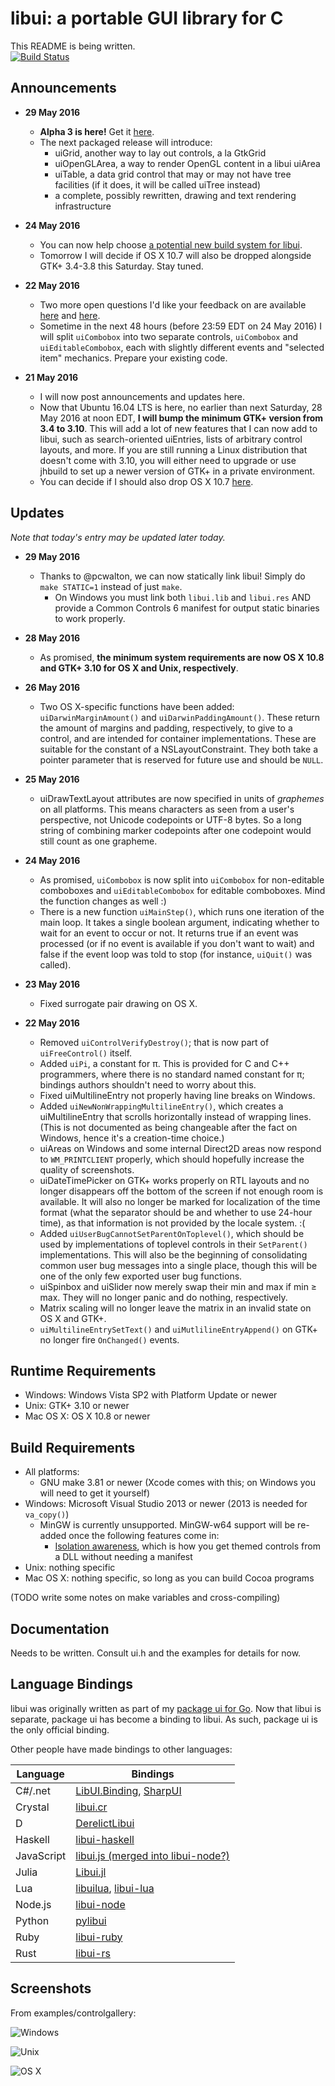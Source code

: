 # libui: a portable GUI library for C

This README is being written.<br>
[![Build Status](https://travis-ci.org/andlabs/libui.png)](https://travis-ci.org/andlabs/libui)

## Announcements

* **29 May 2016**
	* **Alpha 3 is here!** Get it [here](https://github.com/andlabs/libui/releases/tag/alpha3).
	* The next packaged release will introduce:
		* uiGrid, another way to lay out controls, a la GtkGrid
		* uiOpenGLArea, a way to render OpenGL content in a libui uiArea
		* uiTable, a data grid control that may or may not have tree facilities (if it does, it will be called uiTree instead)
		* a complete, possibly rewritten, drawing and text rendering infrastructure

* **24 May 2016**
	* You can now help choose [a potential new build system for libui](https://github.com/andlabs/libui/issues/62).
	* Tomorrow I will decide if OS X 10.7 will also be dropped alongside GTK+ 3.4-3.8 this Saturday. Stay tuned.

* **22 May 2016**
	* Two more open questions I'd like your feedback on are available [here](https://github.com/andlabs/libui/issues/48) and [here](https://github.com/andlabs/libui/issues/25).
	* Sometime in the next 48 hours (before 23:59 EDT on 24 May 2016) I will split `uiCombobox` into two separate controls, `uiCombobox` and `uiEditableCombobox`, each with slightly different events and "selected item" mechanics. Prepare your existing code.

* **21 May 2016**
	* I will now post announcements and updates here.
	* Now that Ubuntu 16.04 LTS is here, no earlier than next Saturday, 28 May 2016 at noon EDT, **I will bump the minimum GTK+ version from 3.4 to 3.10**. This will add a lot of new features that I can now add to libui, such as search-oriented uiEntries, lists of arbitrary control layouts, and more. If you are still running a Linux distribution that doesn't come with 3.10, you will either need to upgrade or use jhbuild to set up a newer version of GTK+ in a private environment.
	* You can decide if I should also drop OS X 10.7 [here](https://github.com/andlabs/libui/issues/46).

## Updates

*Note that today's entry may be updated later today.*

* **29 May 2016**
	* Thanks to @pcwalton, we can now statically link libui! Simply do `make STATIC=1` instead of just `make`.
		* On Windows you must link both `libui.lib` and `libui.res` AND provide a Common Controls 6 manifest for output static binaries to work properly.

* **28 May 2016**
	* As promised, **the minimum system requirements are now OS X 10.8 and GTK+ 3.10 for OS X and Unix, respectively**.

* **26 May 2016**
	* Two OS X-specific functions have been added: `uiDarwinMarginAmount()` and `uiDarwinPaddingAmount()`. These return the amount of margins and padding, respectively, to give to a control, and are intended for container implementations. These are suitable for the constant of a NSLayoutConstraint. They both take a pointer parameter that is reserved for future use and should be `NULL`.

* **25 May 2016**
	* uiDrawTextLayout attributes are now specified in units of *graphemes* on all platforms. This means characters as seen from a user's perspective, not Unicode codepoints or UTF-8 bytes. So a long string of combining marker codepoints after one codepoint would still count as one grapheme.

* **24 May 2016**
	* As promised, `uiCombobox` is now split into `uiCombobox` for non-editable comboboxes and `uiEditableCombobox` for editable comboboxes. Mind the function changes as well :)
	* There is a new function `uiMainStep()`, which runs one iteration of the main loop. It takes a single boolean argument, indicating whether to wait for an event to occur or not. It returns true if an event was processed (or if no event is available if you don't want to wait) and false if the event loop was told to stop (for instance, `uiQuit()` was called).

* **23 May 2016**
	* Fixed surrogate pair drawing on OS X.

* **22 May 2016**
	* Removed `uiControlVerifyDestroy()`; that is now part of `uiFreeControl()` itself.
	* Added `uiPi`, a constant for π. This is provided for C and C++ programmers, where there is no standard named constant for π; bindings authors shouldn't need to worry about this.
	* Fixed uiMultilineEntry not properly having line breaks on Windows.
	* Added `uiNewNonWrappingMultilineEntry()`, which creates a uiMultilineEntry that scrolls horizontally instead of wrapping lines. (This is not documented as being changeable after the fact on Windows, hence it's a creation-time choice.)
	* uiAreas on Windows and some internal Direct2D areas now respond to `WM_PRINTCLIENT` properly, which should hopefully increase the quality of screenshots.
	* uiDateTimePicker on GTK+ works properly on RTL layouts and no longer disappears off the bottom of the screen if not enough room is available. It will also no longer be marked for localization of the time format (what the separator should be and whether to use 24-hour time), as that information is not provided by the locale system. :(
	* Added `uiUserBugCannotSetParentOnToplevel()`, which should be used by implementations of toplevel controls in their `SetParent()` implementations. This will also be the beginning of consolidating common user bug messages into a single place, though this will be one of the only few exported user bug functions.
	* uiSpinbox and uiSlider now merely swap their min and max if min ≥ max. They will no longer panic and do nothing, respectively.
	* Matrix scaling will no longer leave the matrix in an invalid state on OS X and GTK+.
	* `uiMultilineEntrySetText()` and `uiMutlilineEntryAppend()` on GTK+ no longer fire `OnChanged()` events.

## Runtime Requirements

* Windows: Windows Vista SP2 with Platform Update or newer
* Unix: GTK+ 3.10 or newer
* Mac OS X: OS X 10.8 or newer

## Build Requirements

* All platforms:
	* GNU make 3.81 or newer (Xcode comes with this; on Windows you will need to get it yourself)
* Windows: Microsoft Visual Studio 2013 or newer (2013 is needed for `va_copy()`)
	* MinGW is currently unsupported. MinGW-w64 support will be re-added once the following features come in:
		* [Isolation awareness](https://msdn.microsoft.com/en-us/library/aa375197%28v=vs.85%29.aspx), which is how you get themed controls from a DLL without needing a manifest
* Unix: nothing specific
* Mac OS X: nothing specific, so long as you can build Cocoa programs

(TODO write some notes on make variables and cross-compiling)

## Documentation

Needs to be written. Consult ui.h and the examples for details for now.

## Language Bindings

libui was originally written as part of my [package ui for Go](https://github.com/andlabs/ui). Now that libui is separate, package ui has become a binding to libui. As such, package ui is the only official binding.

Other people have made bindings to other languages:

Language | Bindings
--- | ---
C#/.net | [LibUI.Binding](https://github.com/NattyNarwhal/LibUI.Binding), [SharpUI](https://github.com/benpye/sharpui/)
Crystal | [libui.cr](https://github.com/Fusion/libui.cr)
D | [DerelictLibui](https://github.com/Extrawurst/DerelictLibui)
Haskell | [libui-haskell](https://github.com/ajnsit/libui-haskell)
JavaScript | [libui.js (merged into libui-node?)](https://github.com/mavenave/libui.js)
Julia | [Libui.jl](https://github.com/joa-quim/Libui.jl)
Lua | [libuilua](https://github.com/zevv/libuilua), [libui-lua](https://github.com/mdombroski/libui-lua)
Node.js | [libui-node](https://github.com/parro-it/libui-node)
Python | [pylibui](https://github.com/joaoventura/pylibui)
Ruby | [libui-ruby](https://github.com/jamescook/libui-ruby)
Rust | [libui-rs](https://github.com/pcwalton/libui-rs)

## Screenshots

From examples/controlgallery:

![Windows](examples/controlgallery/windows.png)

![Unix](examples/controlgallery/unix.png)

![OS X](examples/controlgallery/darwin.png)
